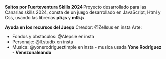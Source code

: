**Saltos por Fuerteventura Skills 2024**
Proyecto desarrollado para las Canarias skills 2024,
consta de un juego desarrollado en JavaScript, Html y Css, usando las librerias **p5.js** y **ml5.js**.

**Ayuda en los recursos del Juego**
Creador: @Zellsus en insta
Arte: 
  - Fondos y obstaculos: @Alepsie en insta
  - Personaje: @ll.studix en insta
  - Musica: @yonerodrigueztimple en insta - musica usada **Yone Rodríguez - Venezonaleando**
